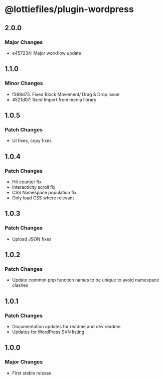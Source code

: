# @lottiefiles/plugin-wordpress

## 2.0.0

### Major Changes

- e457234: Major workflow update

## 1.1.0

### Minor Changes

- f388d75: Fixed Block Movement/ Drag & Drop issue
- 4521d07: fixed Import from media library

## 1.0.5

### Patch Changes

- UI fixes, copy fixes

## 1.0.4

### Patch Changes

- Hit counter fix
- Interactivity scroll fix
- CSS Namespace population fix
- Only load CSS where relevant

## 1.0.3

### Patch Changes

- Upload JSON fixes

## 1.0.2

### Patch Changes

- Update common php function names to be unique to avoid namespace clashes

## 1.0.1

### Patch Changes

- Documentation updates for readme and dev readme
- Updates for WordPress SVN listing

## 1.0.0

### Major Changes

- First stable release
